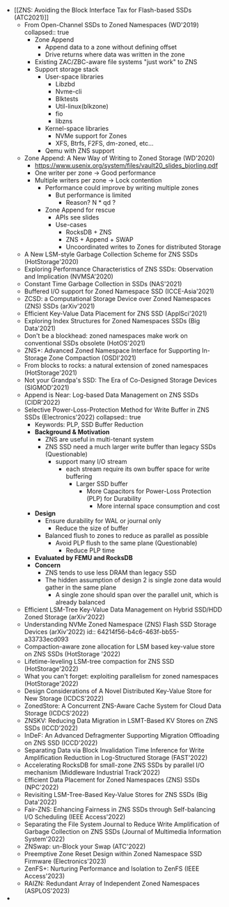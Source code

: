 - [[ZNS: Avoiding the Block Interface Tax for Flash-based SSDs (ATC2021)]]
	- From Open-Channel SSDs to Zoned Namespaces (WD'2019)
	  collapsed:: true
		- Zone Append
			- Append data to a zone without defining offset
			- Drive returns where data was written in the zone
		- Existing ZAC/ZBC-aware file systems "just work" to ZNS
		- Support storage stack
			- User-space libraries
				- Libzbd
				- Nvme-cli
				- Blktests
				- Util-linux(blkzone)
				- fio
				- libzns
			- Kernel-space libraries
				- NVMe support for Zones
				- XFS, Btrfs, F2FS, dm-zoned, etc...
			- Qemu with ZNS support
	- Zone Append: A New Way of Writing to Zoned Storage (WD'2020)
		- https://www.usenix.org/system/files/vault20_slides_bjorling.pdf
		- One writer per zone -> Good performance
		- Multiple writers per zone -> Lock contention
			- Performance could improve by writing multiple zones
				- But performance is limited
					- Reason?  N * qd ?
			- Zone Append for rescue
				- APIs see slides
				- Use-cases
					- RocksDB + ZNS
					- ZNS + Append + SWAP
					- Uncoordinated writes to Zones for distributed Storage
	- A New LSM-style Garbage Collection Scheme for ZNS SSDs (HotStorage'2020)
	- Exploring Performance Characteristics of ZNS SSDs: Observation and Implication (NVMSA'2020)
	- Constant Time Garbage Collection in SSDs (NAS'2021)
	- Buffered I/O support for Zoned Namespace SSD (ICCE-Asia'2021)
	- ZCSD: a Computational Storage Device over Zoned Namespaces (ZNS) SSDs (arXiv'2021)
	- Efficient Key-Value Data Placement for ZNS SSD (ApplSci'2021)
	- Exploring Index Structures for Zoned Namespaces SSDs (Big Data'2021)
	- Don't be a blockhead: zoned namespaces make work on conventional SSDs obsolete (HotOS'2021)
	- ZNS+: Advanced Zoned Namespace Interface for Supporting In-Storage Zone
	  Compaction (OSDI'2021)
	- From blocks to rocks: a natural extension of zoned namespaces (HotStorage'2021)
	- Not your Grandpa's SSD: The Era of Co-Designed Storage Devices (SIGMOD'2021)
	- Append is Near: Log-based Data Management on ZNS SSDs (CIDR'2022)
	- Selective Power-Loss-Protection Method for Write Buffer in ZNS SSDs (Electronics'2022)
	  collapsed:: true
		- Keywords: PLP, SSD Buffer Reduction
		- **Background & Motivation**
			- ZNS are useful in multi-tenant system
			- ZNS SSD need a much larger write buffer than legacy SSDs (Questionable)
				- support many I/O stream
					- each stream require its own buffer space for write buffering
						- Larger SSD buffer
							- More Capacitors for Power-Loss Protection (PLP) for Durability
								- More internal space consumption and cost
		- **Design**
			- Ensure durability for WAL or journal only
				- Reduce the size of buffer
			- Balanced flush to zones to reduce as parallel as possible
				- Avoid PLP flush to the same plane (Questionable)
					- Reduce PLP time
		- **Evaluated by FEMU and RocksDB**
		- **Concern**
			- ZNS tends to use less DRAM than legacy SSD
			- The hidden assumption of design 2 is single zone data would gather in the same plane
				- A single zone should span over the parallel unit, which is already balanced
	- Efficient LSM-Tree Key-Value Data Management on Hybrid SSD/HDD Zoned Storage (arXiv'2022)
	- Understanding NVMe Zoned Namespace (ZNS) Flash SSD Storage Devices (arXiv'2022)
	  id:: 64214f56-b4c6-463f-bb55-a33733ecd093
	- Compaction-aware zone allocation for LSM based key-value store on ZNS SSDs (HotStorage '2022)
	- Lifetime-leveling LSM-tree compaction for ZNS SSD (HotStorage'2022)
	- What you can't forget: exploiting parallelism for zoned namespaces (HotStorage'2022)
	- Design Considerations of A Novel Distributed Key-Value Store for New Storage (ICDCS'2022)
	- ZonedStore: A Concurrent ZNS-Aware Cache System for Cloud Data Storage (ICDCS'2022)
	- ZNSKV: Reducing Data Migration in LSMT-Based KV Stores on ZNS SSDs (ICCD'2022)
	- InDeF: An Advanced Defragmenter Supporting Migration Offloading on ZNS SSD (ICCD'2022)
	- Separating Data via Block Invalidation Time Inference for Write Amplification Reduction in Log-Structured Storage (FAST'2022)
	- Accelerating RocksDB for small-zone ZNS SSDs by parallel I/O mechanism (Middleware Industrial Track'2022)
	- Efficient Data Placement for Zoned Namespaces (ZNS) SSDs (NPC'2022)
	- Revisiting LSM-Tree-Based Key-Value Stores for ZNS SSDs (Big Data'2022)
	- Fair-ZNS: Enhancing Fairness in ZNS SSDs through Self-balancing I/O Scheduling (IEEE Access'2022)
	- Separating the File System Journal to Reduce Write Amplification of Garbage Collection on ZNS SSDs (Journal of Multimedia Information System'2022)
	- ZNSwap: un-Block your Swap (ATC'2022)
	- Preemptive Zone Reset Design within Zoned Namespace SSD Firmware (Electronics'2023)
	- ZenFS+: Nurturing Performance and Isolation to ZenFS (IEEE Access'2023)
	- RAIZN: Redundant Array of Independent Zoned Namespaces (ASPLOS'2023)
-